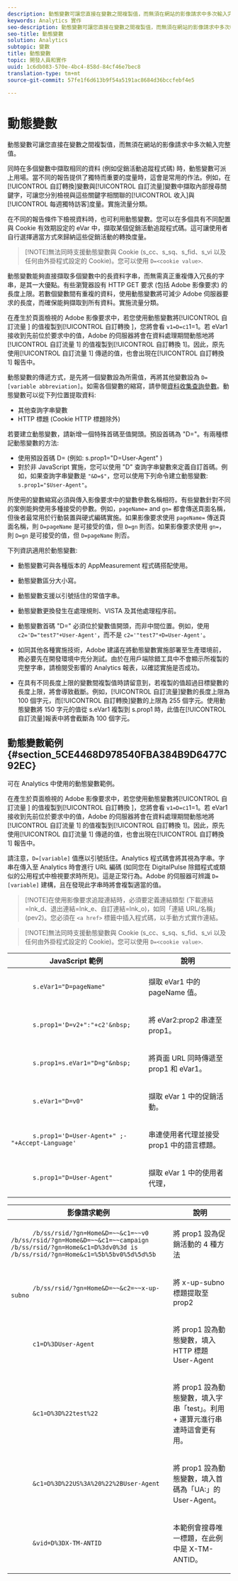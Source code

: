 ```yaml
---
description: 動態變數可讓您直接在變數之間複製值，而無須在網站的影像請求中多次輸入完整值。
keywords: Analytics 實作
seo-description: 動態變數可讓您直接在變數之間複製值，而無須在網站的影像請求中多次輸入完整值。
seo-title: 動態變數
solution: Analytics
subtopic: 變數
title: 動態變數
topic: 開發人員和實作
uuid: 1c6db083-570e-4bc4-858d-84cf46e7bec8
translation-type: tm+mt
source-git-commit: 57fe1f6d613b9f54a5191ac8684d36bccfebf4e5

---
```



# 動態變數

動態變數可讓您直接在變數之間複製值，而無須在網站的影像請求中多次輸入完整值。

同時在多個變數中擷取相同的資料 (例如促銷活動追蹤程式碼) 時，動態變數可派上用場。當不同的報告提供了獨特而重要的度量時，這會是常用的作法。例如，在[!UICONTROL 自訂轉換]變數與[!UICONTROL 自訂流量]變數中擷取內部搜尋關鍵字，可讓您分別檢視與這些關鍵字相關聯的[!UICONTROL 收入]與[!UICONTROL 每週獨特訪客]度量。實施流量分類。

在不同的報告條件下檢視資料時，也可利用動態變數。您可以在多個具有不同配置與 Cookie 有效期設定的 eVar 中，擷取某個促銷活動追蹤程式碼。這可讓使用者自行選擇適當方式來歸納這些促銷活動的轉換度量。

> [!NOTE]無法同時支援動態變數與 Cookie (s_cc、s_sq、s_fid、s_vi 以及任何由外掛程式設定的 Cookie)。您可以使用 `D=<cookie value>`.

動態變數能夠直接擷取多個變數中的長資料字串，而無需真正重複傳入冗長的字串，是其一大優點。有些瀏覽器設有 HTTP GET 要求 (包括 Adobe 影像要求) 的長度上限。若數個變數間有重複的資料，使用動態變數將可減少 Adobe 伺服器要求的長度，而確保能夠擷取到所有資料。實施流量分類。

在產生於頁面檢視的 Adobe 影像要求中，若您使用動態變數將[!UICONTROL 自訂流量 ] 的值複製到[!UICONTROL 自訂轉換 ]，您將會看 `v1=D=c1`1=1。若 eVar1 接收到先前位於要求中的值，Adobe 的伺服器將會在資料處理期間動態地將[!UICONTROL 自訂流量 1] 的值複製到[!UICONTROL 自訂轉換 1]。因此，原先使用[!UICONTROL 自訂流量 1] 傳遞的值，也會出現在[!UICONTROL 自訂轉換 1] 報告中。

動態變數的傳遞方式，是先將一個變數設為所需值，再將其他變數設為 `D=[variable abbreviation]`。如需各個變數的縮寫，請參閱[資料收集查詢參數](/help/implement/js-implementation/data-collection/query-parameters.md)。動態變數可以從下列位置提取資料:

* 其他查詢字串變數
* HTTP 標題 (Cookie HTTP 標題除外)

若要建立動態變數，請新增一個特殊首碼至值開頭。預設首碼為 "D="。有兩種標記動態變數的方法:

* 使用預設首碼 D= (例如: s.prop1="D=User-Agent" )
* 對於非 JavaScript 實施，您可以使用 "D" 查詢字串變數來定義自訂首碼。例如，如果查詢字串變數是 `"&D=$"`，您可以使用下列命令建立動態變數: `s.prop1="$User-Agent"`。

所使用的變數縮寫必須與傳入影像要求中的變數參數名稱相符。有些變數針對不同的案例能夠使用多種接受的參數。例如，`pageName=` and `gn=` 都會傳送頁面名稱，但後者最常用於行動裝置與硬式編碼實施。如果影像要求使用 `pageName=` 傳送頁面名稱，則 `D=pageName` 是可接受的值，但 `D=gn` 則否。如果影像要求使用 `gn=`，則 `D=gn` 是可接受的值，但 `D=pageName` 則否。

下列資訊適用於動態變數:

* 動態變數可與各種版本的 AppMeasurement 程式碼搭配使用。
* 動態變數區分大小寫。
* 動態變數支援以引號括住的常值字串。
* 動態變數更換發生在處理規則、VISTA 及其他處理程序前。
* 動態變數首碼 "D=" 必須位於變數值開頭，而非中間位置。例如，使用 `c2='D="test7"+User-Agent'`，而不是 `c2='"test7"+D=User-Agent'`。

* 如同其他各種實施技術，Adobe 建議在將動態變數實施部署至生產環境前，務必要先在開發環境中充分測試。由於在用戶端除錯工具中不會顯示所複製的完整字串，請檢閱受影響的 Analytics 報表，以確認實施是否成功。
* 在具有不同長度上限的變數間複製值時請留意到，若複製的值超過目標變數的長度上限，將會導致截斷。例如，[!UICONTROL 自訂流量]變數的長度上限為 100 個字元，而[!UICONTROL 自訂轉換]變數的上限為 255 個字元。使用動態變數將 150 字元的值從 s.eVar1 複製到 s.prop1 時，此值在[!UICONTROL 自訂流量]報表中將會截斷為 100 個字元。

## 動態變數範例 {#section_5CE4468D978540FBA384B9D6477C92EC}

<!-- 

dynvars_examples.xml

 -->

可在 Analytics 中使用的動態變數範例。

在產生於頁面檢視的 Adobe 影像要求中，若您使用動態變數將[!UICONTROL 自訂流量 ] 的值複製到[!UICONTROL 自訂轉換 ]，您將會看 `v1=D=c1`1=1。若 eVar1 接收到先前位於要求中的值，Adobe 的伺服器將會在資料處理期間動態地將[!UICONTROL 自訂流量 1] 的值複製到[!UICONTROL 自訂轉換 1]。因此，原先使用[!UICONTROL 自訂流量 1] 傳遞的值，也會出現在[!UICONTROL 自訂轉換 1] 報告中。

請注意，`D=[variable]` 值應以引號括住。Analytics 程式碼會將其視為字串。字串在傳入至 Analytics 時會進行 URL 編碼 (如同您在 DigitalPulse 除錯程式或類似的公用程式中檢視要求時所見)。這是正常行為。Adobe 的伺服器可辨識 `D=[variable]` 建構，且在發現此字串時將會複製適當的值。

> [!NOTE]在使用影像要求追蹤連結時，必須要定義連結類型 (下載連結=lnk_d、退出連結=lnk_e、自訂連結=lnk_o)，如同「連結 URL/名稱」(pev2)。您必須在 `<a href>` 標籤中插入程式碼，以手動方式實作連結。

> [!NOTE]無法同時支援動態變數與 Cookie (s_cc、s_sq、s_fid、s_vi 以及任何由外掛程式設定的 Cookie)。您可以使用 `D=<cookie value>`.

<table id="table_A25D5EA2A8C446F5A55AB32955B9848C"> 
 <thead> 
  <tr> 
   <th colname="col1" class="entry"> JavaScript 範例 </th> 
   <th colname="col2" class="entry"> 說明 </th> 
  </tr> 
 </thead>
 <tbody> 
  <tr> 
   <td colname="col1"> 
    <code class="syntax javascript">
      s.eVar1="D=pageName" 
    </code> </td> 
   <td colname="col2"> <p>擷取 eVar1 中的 pageName 值。 </p> </td> 
  </tr> 
  <tr> 
   <td colname="col1"> 
    <code class="syntax javascript">
      s.prop1='D=v2+":"+c2'&amp;nbsp; 
    </code> </td> 
   <td colname="col2"> <p>將 eVar2:prop2 串連至 prop1。 </p> </td> 
  </tr> 
  <tr> 
   <td colname="col1"> 
    <code class="syntax javascript">
      s.prop1=s.eVar1="D=g"&amp;nbsp; 
    </code> </td> 
   <td colname="col2"> <p>將頁面 URL 同時傳遞至 prop1 和 eVar1。 </p> </td> 
  </tr> 
  <tr> 
   <td colname="col1"> 
    <code class="syntax javascript">
      s.eVar1="D=v0" 
    </code> </td> 
   <td colname="col2"> <p>擷取 eVar 1 中的促銷活動。 </p> </td> 
  </tr> 
  <tr> 
   <td colname="col1"> 
    <code class="syntax javascript">
      s.prop1='D=User-Agent+" ;- "+Accept-Language' 
    </code> </td> 
   <td colname="col2"> <p>串連使用者代理並接受 prop1 中的語言標題。 </p> </td> 
  </tr> 
  <tr> 
   <td colname="col1"> 
    <code>
      s.prop1="D=User-Agent" 
    </code> </td> 
   <td colname="col2"> <p>擷取 eVar 1 中的使用者代理， </p> </td> 
  </tr> 
 </tbody> 
</table>

<table id="table_DD0B7F0648054E01A5F98CDF18D745E4"> 
 <thead> 
  <tr> 
   <th colname="col1" class="entry"> 影像請求範例 </th> 
   <th colname="col2" class="entry"> 說明 </th> 
  </tr> 
 </thead>
 <tbody> 
  <tr> 
   <td colname="col1"> 
    <code class="syntax javascript">
      /b/ss/rsid/?gn=Home&amp;D=~~&amp;c1=~~v0 /b/ss/rsid/?gn=Home&amp;D=~~&amp;c1=~~campaign /b/ss/rsid/?gn=Home&amp;c1=D%3dv0%3d&nbsp;is /b/ss/rsid/?gn=Home&amp;c1=%5b%5bv0%5d%5d%5b
    </code> </td> 
   <td colname="col2"> <p>將 prop1 設為促銷活動的 4 種方法 </p> </td> 
  </tr> 
  <tr> 
   <td colname="col1"> 
    <code>
      /b/ss/rsid/?gn=Home&amp;D=~~&amp;c2=~~x-up-subno 
    </code> </td> 
   <td colname="col2"> <p> 將 x-up-subno 標題提取至 prop2 </p> </td> 
  </tr> 
  <tr> 
   <td colname="col1"> 
    <code>
      c1=D%3DUser-Agent 
    </code> </td> 
   <td colname="col2"> <p> 將 prop1 設為動態變數，填入 HTTP 標題 User-Agent </p> </td> 
  </tr> 
  <tr> 
   <td colname="col1"> 
    <code class="syntax javascript">
      &amp;c1=D%3D%22test%22 
    </code> </td> 
   <td colname="col2"> <p> 將 prop1 設為動態變數，填入字串「test」。利用 + 運算元進行串連時這會更有用。 </p> </td> 
  </tr> 
  <tr> 
   <td colname="col1"> 
    <code class="syntax javascript">
      &amp;c1=D%3D%22US%3A%20%22%2BUser-Agent 
    </code> </td> 
   <td colname="col2"> <p> 將 prop1 設為動態變數，填入首碼為「UA:」的 User-Agent。 </p> </td> 
  </tr> 
  <tr> 
   <td colname="col1"> 
    <code class="syntax javascript">
      &amp;vid=D%3DX-TM-ANTID 
    </code> </td> 
   <td colname="col2"> <p> 本範例會搜尋唯一標題，在此例中是 X-TM-ANTID。 </p> </td> 
  </tr> 
 </tbody> 
</table>

